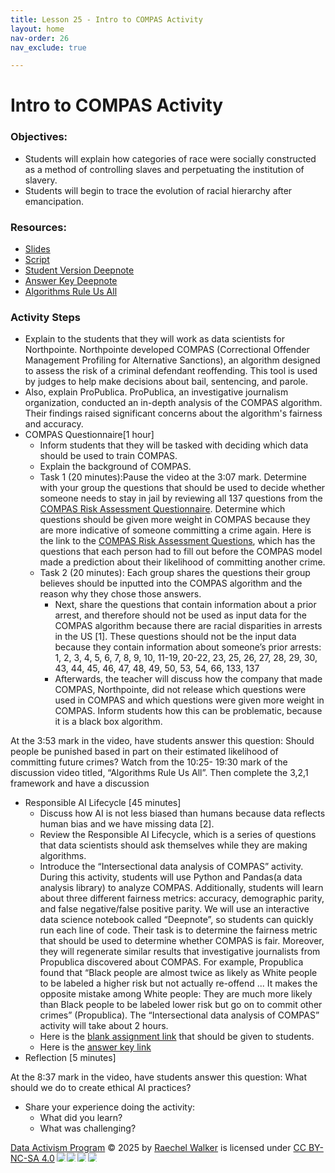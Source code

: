 ```yaml
---
title: Lesson 25 - Intro to COMPAS Activity
layout: home
nav-order: 26
nav_exclude: true

---
```


# Intro to COMPAS Activity

### Objectives:
- Students will explain how categories of race were socially constructed as a method of controlling slaves and perpetuating the institution of slavery. 
- Students will begin to trace the evolution of racial hierarchy after emancipation. 

### Resources:
- <a href = "https://drive.google.com/file/d/17U-g539ZeYwmyPFMGfBROI5MaHzIKLXL/view?usp=drive_link">Slides</a>
- <a href = "https://docs.google.com/document/d/1E3XNO6LOxWADAfIgwD89pC7pKMQshVBtjVEYYYYdRnk/edit?tab=t.0">Script</a>
- <a href = "https://deepnote.com/workspace/data-activism-2024-72fc3bef-ee31-4913-b181-743e47f73b00/project/Analyzing-the-COMPAS-Recidivism-Algorithm-d7d4016f-d809-49b4-b7ba-4a028f345149/notebook/notebook-aae74e807af948b0ac2dd27b272c7777">Student Version Deepnote</a>
- <a href = "https://deepnote.com/workspace/data-activism-2024-72fc3bef-ee31-4913-b181-743e47f73b00/project/ANSWER-KEY-for-EAAI-Analyzing-the-COMPAS-Recidivism-Algorithm-Duplicate-Duplicate-15dc95c3-2335-4634-863e-4130c7b6237d/notebook/notebook-22641331ebb749e39a1a4c2ed19a033e">Answer Key Deepnote</a>
- <a href = "https://www.youtube.com/watch?v=NFF_wj5jmiQ&authuser=0">Algorithms Rule Us All</a>

### Activity Steps

- Explain to the students that they will work as data scientists for Northpointe. Northpointe developed COMPAS (Correctional Offender Management Profiling for Alternative Sanctions), an algorithm designed to assess the risk of a criminal defendant reoffending. This tool is used by judges to help make decisions about bail, sentencing, and parole. 
- Also, explain ProPublica. ProPublica, an investigative journalism organization, conducted an in-depth analysis of the COMPAS algorithm. Their findings raised significant concerns about the algorithm's fairness and accuracy.
- COMPAS Questionnaire[1 hour]
    - Inform students that they will be tasked with deciding which data should be used to train COMPAS.
    - Explain the background of COMPAS.
    -  Task 1 (20 minutes):Pause the video at the 3:07 mark.  Determine with your group the questions that should be used to decide whether someone needs to stay in jail by reviewing all 137 questions from the <a href = "https://www.documentcloud.org/documents/2702103-Sample-Risk-Assessment-COMPAS-CORE.html">COMPAS Risk Assessment Questionnaire</a>. Determine which questions should be given more weight in COMPAS because they are more indicative of someone committing a crime again. Here is the link to the <a href = "https://www.documentcloud.org/documents/2702103-Sample-Risk-Assessment-COMPAS-CORE.html">COMPAS Risk Assessment Questions</a>, which has the questions that each person had to fill out before the COMPAS model made a prediction about their likelihood of committing another crime.
    - Task 2 (20 minutes): Each group shares the questions their group believes should be inputted into the COMPAS algorithm and the reason why they chose those answers.
        -  Next, share the questions that contain information about a prior arrest, and therefore should not be used as input data for the COMPAS algorithm because there are racial disparities in arrests in the US [1]. These questions should not be the input data because they contain information about someone’s prior arrests: 1, 2, 3, 4, 5, 6, 7, 8, 9, 10, 11-19, 20-22, 23, 25, 26, 27, 28, 29, 30, 43, 44, 45, 46, 47, 48, 49, 50, 53, 54, 66, 133, 137
        -  Afterwards, the teacher will discuss how the company that made COMPAS, Northpointe, did not release which questions were used in COMPAS and which questions were given more weight in COMPAS. Inform students how this can be problematic, because it is a black box algorithm.

At the 3:53 mark in the video, have students answer this question: Should people be punished based in part on their estimated likelihood of committing future crimes? 
Watch from the 10:25- 19:30 mark of the discussion video titled, “Algorithms Rule Us All”. Then complete the 3,2,1 framework and have a discussion

- Responsible AI Lifecycle [45 minutes]
    - Discuss how AI is not less biased than humans because data reflects human bias and we have missing data [2].
    - Review the Responsible AI Lifecycle, which is a series of questions that data scientists should ask themselves while they are making algorithms.
    - Introduce the “Intersectional data analysis of COMPAS” activity. During this activity, students will use Python and Pandas(a data analysis library) to analyze COMPAS. Additionally, students will learn about three different fairness metrics: accuracy, demographic parity, and false negative/false positive parity. We will use an interactive data science notebook called “Deepnote”, so students can quickly run each line of code. Their task is to determine the fairness metric that should be used to determine whether COMPAS is fair. Moreover, they will regenerate similar results that investigative journalists from Propublica discovered about COMPAS. For example, Propublica found that “Black people are almost twice as likely as White people to be labeled a higher risk but not actually re-offend ... It makes the opposite mistake among White people: They are much more likely than Black people to be labeled lower risk but go on to commit other crimes” (Propublica). The “Intersectional data analysis of COMPAS” activity will take about 2 hours.
    - Here is the <a href = "https://deepnote.com/workspace/data-activism-2024-72fc3bef-ee31-4913-b181-743e47f73b00/project/Analyzing-the-COMPAS-Recidivism-Algorithm-d7d4016f-d809-49b4-b7ba-4a028f345149/notebook/notebook-aae74e807af948b0ac2dd27b272c7777">blank assignment link</a> that should be given to students.
    - Here is the <a href = "https://deepnote.com/workspace/data-activism-2024-72fc3bef-ee31-4913-b181-743e47f73b00/project/ANSWER-KEY-for-EAAI-Analyzing-the-COMPAS-Recidivism-Algorithm-Duplicate-Duplicate-15dc95c3-2335-4634-863e-4130c7b6237d/notebook/notebook-22641331ebb749e39a1a4c2ed19a033e">answer key link</a>
- Reflection [5 minutes]

At the 8:37 mark in the video, have students answer this question: What should we do to create ethical AI practices? 
- Share your experience doing the activity:
    - What did you learn?
    - What was challenging?



<a href="https://creativecommons.org">Data Activism Program</a> © 2025 by <a href="https://creativecommons.org">Raechel Walker</a> is licensed under <a href="https://creativecommons.org/licenses/by-nc-sa/4.0/">CC BY-NC-SA 4.0</a><img src="https://mirrors.creativecommons.org/presskit/icons/cc.svg" style="max-width: 1em;max-height:1em;margin-left: .2em;"><img src="https://mirrors.creativecommons.org/presskit/icons/by.svg" style="max-width: 1em;max-height:1em;margin-left: .2em;"><img src="https://mirrors.creativecommons.org/presskit/icons/nc.svg" style="max-width: 1em;max-height:1em;margin-left: .2em;"><img src="https://mirrors.creativecommons.org/presskit/icons/sa.svg" style="max-width: 1em;max-height:1em;margin-left: .2em;">